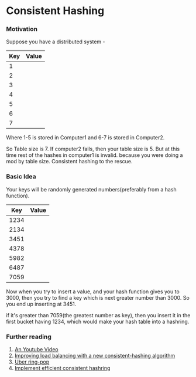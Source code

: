 # Consistent Hashing

### Motivation
Suppose you have a distributed system - 

|Key|Value|
|---|-----|
|1  |     |
|2  |     |
|3  |     |
|4  |     |
|5  |     |
|6  |     |
|7  |     |

Where 1-5 is stored in Computer1 and 6-7 is stored in Computer2.

So Table size is 7. If computer2 fails, then your table size is 5. But at this time rest of the hashes in computer1 is invalid. because you were doing a mod by table size. Consistent hashing to the rescue.

### Basic Idea

Your keys will be randomly generated numbers(preferably from a hash function).

|Key|Value|
|---|-----|
|1234  |     |
|2134  |     |
|3451  |     |
|4378  |     |
|5982  |     |
|6487  |     |
|7059  |     |

Now when you try to insert a value, and your hash function gives you to 3000, then you try to find a key which is next greater number than 3000. So you end up inserting at 3451.

if it's greater than 7059(the greatest number as key), then you insert it in the first bucket having 1234, which would make your hash table into a hashring.


### Further reading
1. [An Youtube Video](https://www.youtube.com/watch?v=zaRkONvyGr8)
2. [Improving load balancing with a new consistent-hashing algorithm](https://medium.com/vimeo-engineering-blog/improving-load-balancing-with-a-new-consistent-hashing-algorithm-9f1bd75709ed)
3. [Uber ring-pop](https://eng.uber.com/intro-to-ringpop/)
4. [Implement efficient consistent hashring](https://www.ably.io/blog/implementing-efficient-consistent-hashing)